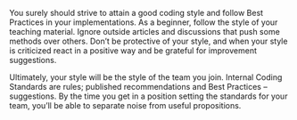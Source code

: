 You surely should strive to attain a good coding style and follow Best Practices in your implementations. As a beginner, follow the style of your teaching material. Ignore outside articles and discussions that push some methods over others. Don’t be protective of your style, and when your style is criticized react in a positive way and be grateful for improvement suggestions. 

Ultimately, your style will be the style of the team you join. Internal Coding Standards are rules; published recommendations and Best Practices – suggestions. By the time you get in a position setting the standards for your team, you’ll be able to separate noise from useful propositions.